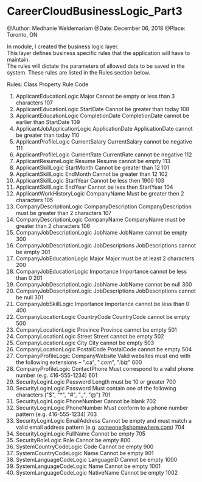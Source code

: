 # CareerCloudBusinessLogic_Part3

@Author: Medhanie Weldemariam @Date: December 06, 2018 @Place: Toronto, ON

In module, I created the business logic layer.  
This layer defines business specific rules that the application will have to maintain.  
The rules will dictate the parameters of allowed data to be saved in the system.  These rules are listed in the Rules section below.

Rules:
Class	Property	Rule	Code
1.	ApplicantEducationLogic	Major	Cannot be empty or less than 3 characters	107
2.	ApplicantEducationLogic	StartDate	Cannot be greater than today	108
3.	ApplicantEducationLogic	CompletionDate	CompletionDate cannot be earlier than StartDate	109
4.	ApplicantJobApplicationLogic	ApplicationDate	ApplicationDate cannot be greater than today	110
5.	ApplicantProfileLogic		CurrentSalary	CurrentSalary cannot be negative	111
6.	ApplicantProfileLogic		CurrentRate	CurrentRate cannot be negative	112
7.	ApplicantResumeLogic	Resume	Resume cannot be empty	113
8.	ApplicantSkillLogic	StartMonth	Cannot be greater than 12	101
9.	ApplicantSkillLogic	EndMonth	Cannot be greater than 12	102
10.	ApplicantSkillLogic	StartYear	Cannot be less then 1900	103
11.	ApplicantSkillLogic	EndYear	Cannot be less then StartYear	104
12.	ApplicantWorkHistoryLogic	CompanyName	Must be greater then 2 characters	105
13.	CompanyDescriptionLogic	CompanyDescription	CompanyDescription must be greater than 2 characters	107
14.	CompanyDescriptionLogic	CompanyName	CompanyName must be greater than 2 characters	106
15.	CompanyJobDescriptionLogic	JobName	JobName cannot be empty	300
16.	CompanyJobDescriptionLogic	JobDescriptions	JobDescriptions cannot be empty	301
17.	CompanyJobEducationLogic	Major	Major must be at least 2 characters	200
18.	CompanyJobEducationLogic	Importance	Importance cannot be less than 0 	201
19.	CompanyJobDescriptionLogic	JobName	JobName cannot be null	300
20.	CompanyJobDescriptionLogic	JobDescriptions	JobDescriptions cannot be null	301
21.	CompanyJobSkillLogic	Importance	Importance cannot be less than 0	400
22.	CompanyLocationLogic	CountryCode	CountryCode cannot be empty	500
23.	CompanyLocationLogic	Province	Province cannot be empty	501
24.	CompanyLocationLogic	Street	Street cannot be empty	502
25.	CompanyLocationLogic	City	City cannot be empty	503
26.	CompanyLocationLogic	PostalCode	PostalCode cannot be empty	504
27.	CompanyProfileLogic	CompanyWebsite	Valid websites must end with the following extensions – ".ca", ".com", ".biz"	600
28.	CompanyProfileLogic	ContactPhone	Must correspond to a valid phone number (e.g. 416-555-1234)	601
29.	SecurityLoginLogic	Password	Length must be 10 or greater 	700
30.	SecurityLoginLogic	Password	Must contain one of the following characters ("$", "*", "#", "_", "@")	701
31.	SecurityLoginLogic	PhoneNumber	Cannot be blank	702
32.	SecurityLoginLogic	PhoneNumber	Must conform to a phone number pattern (e.g. 416-555-1234)	703
33.	SecurityLoginLogic	EmailAddress	Cannot be empty and must match a valid email address pattern (e.g. someone@shomewhere.com)	704
34.	SecurityLoginLogic	FullName	Cannot be empty	705
35.	SecurityRoleLogic	Role	Cannot be empty	800
36.	SystemCountryCodeLogic	Code	Cannot be empty	900
37.	SystemCountryCodeLogic	Name	Cannot be empty	901
38.	SystemLanguageCodeLogic	LanguageID	Cannot be empty	1000
39.	SystemLanguageCodeLogic	Name	Cannot be empty	1001
40.	SystemLanguageCodeLogic	NativeName	Cannot be empty	1002
